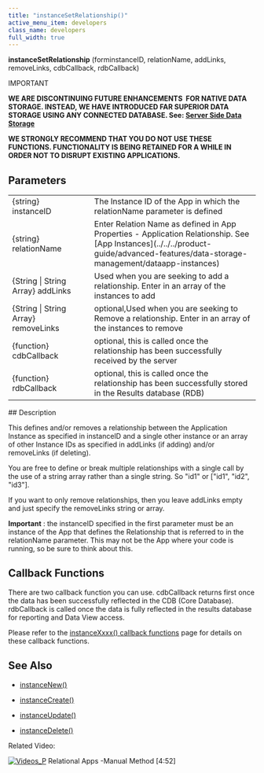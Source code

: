 ```yaml
---
title: "instanceSetRelationship()"
active_menu_item: developers
class_name: developers
full_width: true
---
```



**instanceSetRelationship** (forminstanceID, relationName, addLinks, removeLinks, cdbCallback, rdbCallback)

IMPORTANT

**WE ARE DISCONTINUING FUTURE ENHANCEMENTS  FOR NATIVE DATA STORAGE. INSTEAD, WE HAVE INTRODUCED FAR SUPERIOR DATA STORAGE USING ANY CONNECTED DATABASE. See: [Server Side Data Storage](../../../data-storage/server-side-data-storage/)**

**WE STRONGLY RECOMMEND THAT YOU DO NOT USE THESE FUNCTIONS. FUNCTIONALITY IS BEING RETAINED FOR A WHILE IN ORDER NOT TO DISRUPT EXISTING APPLICATIONS.**

## Parameters

<table>
<tr>
<td width="216">
{string} instanceID

</td>
<td width="10">
</td>
<td width="700">
The Instance ID of the App in which the relationName parameter is defined

</td>
</tr>
<tr>
<td width="216">
{string} relationName

</td>
<td width="10">
</td>
<td width="700">
Enter Relation Name as defined in App Properties - Application Relationship. See [App Instances](../../../product-guide/advanced-features/data-storage-management/dataapp-instances)

</td>
</tr>
<tr>
<td width="216">
{String | String Array} addLinks

</td>
<td width="10">
</td>
<td width="700">
Used when you are seeking to add a relationship. Enter in an array of the instances to add

</td>
</tr>
<tr>
<td width="216">
{String | String Array} removeLinks

</td>
<td width="10">
</td>
<td width="700">
optional,Used when you are seeking to Remove a relationship. Enter in an array of the instances to remove

</td>
</tr>
<tr>
<td width="216">
{function} cdbCallback

</td>
<td width="10">
</td>
<td width="700">
optional, this is called once the relationship has been successfully received by the server

</td>
</tr>
<tr>
<td width="216">
{function} rdbCallback

</td>
<td width="10">
</td>
<td width="700">
optional, this is called once the relationship has been successfully stored in the Results database (RDB)

</td>
</tr>
</table>
## Description

This defines and/or removes a relationship between the Application Instance as specified in instanceID and a single other instance or an array of other Instance IDs as specified in addLinks (if adding) and/or removeLinks (if deleting).

You are free to define or break multiple relationships with a single call by the use of a string array rather than a single string. So "id1" or ["id1", "id2", "id3"].

If you want to only remove relationships, then you leave addLinks empty and just specify the removeLinks string or array.

**Important** : the instanceID specified in the first parameter must be an instance of the App that defines the Relationship that is referred to in the relationName parameter. This may not be the App where your code is running, so be sure to think about this.

## Callback Functions

There are two callback function you can use. cdbCallback returns first once the data has been successfully reflected in the CDB (Core Database). rdbCallback is called once the data is fully reflected in the results database for reporting and Data View access.

Please refer to the [instanceXxxx() callback functions](instancexxxx-callback-function.htm) page for details on these callback functions.

## See Also

 - [instanceNew()](instancenew.htm)

 - [instanceCreate()](instancecreate.htm)

 - [instanceUpdate()](instancesave.htm)

 - [instanceDelete()](instancedelete.htm)

Related Video:

[![Videos\_P](/img/docs/videos_p.png)](http://www.youtube.com/v/v-XJSu4VKD4?autoplay=1&hd=1&fs=1&showsearch=0&rel=0&) Relational Apps -Manual Method [4:52]
